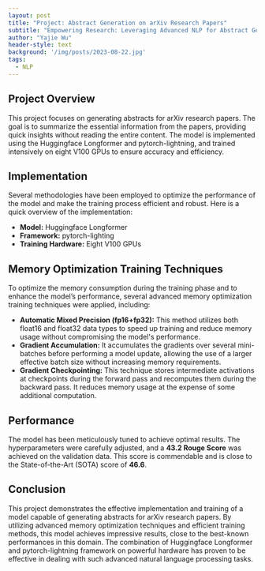 ```yaml
---
layout: post
title: "Project: Abstract Generation on arXiv Research Papers"
subtitle: "Empowering Research: Leveraging Advanced NLP for Abstract Generation"
author: "Yajie Wu"
header-style: text
background: '/img/posts/2023-08-22.jpg'
tags:
  - NLP
---
```


## Project Overview
This project focuses on generating abstracts for arXiv research papers. The goal is to summarize the essential information from the papers, providing quick insights without reading the entire content. The model is implemented using the Huggingface Longformer and pytorch-lightning, and trained intensively on eight V100 GPUs to ensure accuracy and efficiency.

## Implementation
Several methodologies have been employed to optimize the performance of the model and make the training process efficient and robust. Here is a quick overview of the implementation:
* **Model:** Huggingface Longformer
* **Framework:** pytorch-lighting
* **Training Hardware:** Eight V100 GPUs

## Memory Optimization Training Techniques
To optimize the memory consumption during the training phase and to enhance the model’s performance, several advanced memory optimization training techniques were applied, including:
* **Automatic Mixed Precision (fp16+fp32):** This method utilizes both float16 and float32 data types to speed up training and reduce memory usage without compromising the model's performance.
* **Gradient Accumulation:** It accumulates the gradients over several mini-batches before performing a model update, allowing the use of a larger effective batch size without increasing memory requirements.
* **Gradient Checkpointing:** This technique stores intermediate activations at checkpoints during the forward pass and recomputes them during the backward pass. It reduces memory usage at the expense of some additional computation.

## Performance
The model has been meticulously tuned to achieve optimal results. The hyperparameters were carefully adjusted, and a **43.2 Rouge Score** was achieved on the validation data. This score is commendable and is close to the State-of-the-Art (SOTA) score of **46.6**.

## Conclusion
This project demonstrates the effective implementation and training of a model capable of generating abstracts for arXiv research papers. By utilizing advanced memory optimization techniques and efficient training methods, this model achieves impressive results, close to the best-known performances in this domain. The combination of Huggingface Longformer and pytorch-lightning framework on powerful hardware has proven to be effective in dealing with such advanced natural language processing tasks.
